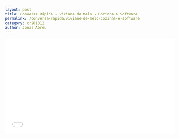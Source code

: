 ```yaml
---
layout: post
title: Conversa Rápida - Viviane de Melo - Cozinha e Software
permalink: /conversa-rapida/viviane-de-melo-cozinha-e-software
category: cr201312
author: Jonas Abreu
---
```


<iframe width="560" height="315" src="//www.youtube.com/embed/nMZanrmp7Bg" frameborder="0" allowfullscreen></iframe>
